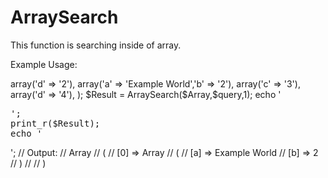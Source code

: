 ArraySearch
===================

This function is searching inside of array.

Example Usage:
<?php

include('ArraySearch.php');

$query		=	"a='Example World' and b=2";

$Array			=	array(
    'a' => array('d' => '2'),
    array('a' => 'Example World','b' => '2'),
    array('c' => '3'),
    array('d' => '4'),
);

$Result = ArraySearch($Array,$query,1);

echo '<pre>';
print_r($Result);
echo '</pre>';

// Output:
// Array
// (
//    [0] => Array
//        (
//            [a] => Example World
//            [b] => 2
//        )
//
// )
